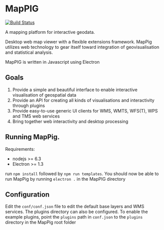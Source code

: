 # MapPIG
[![Build Status](https://travis-ci.org/JamesRamm/MapPIG.svg?branch=master)](https://travis-ci.org/JamesRamm/MapPIG) 

A mapping platform for interactive geodata.

Desktop web map viewer with a flexible extensions framework. MapPig utilizes web technology to gear itself toward integration of geovisualisation and statistical analysis. 

MapPIG is written in Javascript using Electron

## Goals
1. Provide a simple and beautiful interface to enable interactive visualisation of geospatial data
2. Provide an API for creating all kinds of visualisations and interactivity through plugins
3. Provide easy-to-use generic UI clients for WMS, WMTS, WFS(T), WPS and TMS web services
4. Bring together web interactivity and desktop processing

## Running MapPig.

Requirements:

- nodejs >= 6.3
- Electron >= 1.3

run `npm install` followed by `npm run templates`. 
You should now be able to run MapPig by running `electron .` in the MapPIG directory

## Configuration

Edit the `conf/conf.json` file to edit the default base layers and WMS services. The plugins directory can also be configured.
To enable the example plugins, point the `plugins` path in `conf.json` to the `plugins` directory in the MapPig root folder
